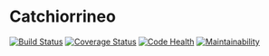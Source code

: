# Catchiorrineo
[![Build Status](https://travis-ci.org/opensanca/api.ajudeum.pet.svg?branch=master)](https://travis-ci.org/opensanca/api.ajudeum.pet) [![Coverage Status](https://coveralls.io/repos/github/opensanca/catchiorrineo/badge.svg?branch=master)](https://coveralls.io/github/opensanca/catchiorrineo?branch=master) [![Code Health](https://landscape.io/github/opensanca/catchiorrineo/master/landscape.svg?style=flat)](https://landscape.io/github/opensanca/catchiorrineo/master)
[![Maintainability](https://api.codeclimate.com/v1/badges/d638c0d5e6bee38ef019/maintainability)](https://codeclimate.com/github/opensanca/catchiorrinio/maintainability)
